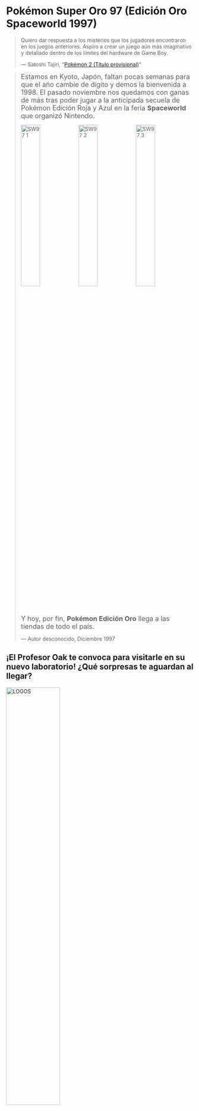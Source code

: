 # Pokémon Super Oro 97 (Edición Oro Spaceworld 1997)

> Quiero dar respuesta a los misterios que los jugadores encontraron en los juegos anteriores. Aspiro a crear un juego aún más imaginativo y detallado dentro de los límites del hardware de Game Boy.
>
> — Satoshi Tajiri, "[Pokémon 2 (Título provisional)](https://web.archive.org/web/20120621104801/http://www.geocities.jp/bgrtype/gsl/words2/pokemon2/pokemon2.html)"

> <font size="4">Estamos en Kyoto, Japón, faltan pocas semanas para que el año cambie de digito y demos la bienvenida a 1998. El pasado noviembre nos quedamos con ganas de más tras poder jugar a la anticipada secuela de Pokémon Edición Roja y Azul en la feria <b>Spaceworld</b> que organizó Nintendo.</font>
> 
> <img src="images/sw97-1.gif" alt="SW97 1" width="33.33%"/><img src="images/sw97-2.jpg" alt="SW97 2" width="33.33%"/><img src="images/sw97-3.gif" alt="SW97 3" width="33.33%"/>
> 
> <font size="4">Y hoy, por fin, <b>Pokémon Edición Oro</b> llega a las tiendas de todo el país.</font>
> 
> — Autor desconocido, Diciembre 1997

## ¡El Profesor Oak te convoca para visitarle en su nuevo laboratorio! ¿Qué sorpresas te aguardan al llegar?

<img src="images/logos.png" alt="LOGOS" width="53.6%"/><br />

<b>¡Explora Nihon montado en tu nuevo monopatín!</b> ¡Un mundo nuevo en el que capturar, entrenar y luchar con nuevos Pokémon! Consigue el nuevo PokéGear, que incluye un mapa, una radio, un teléfono móvil y un reloj. ¡Pon tu reloj en hora y verás como anochece! ¡Todo ocurre en tiempo real!

- ¡Decenas de nuevos Pokémon! Busca las nuevas evoluciones de los más conocidos, descubre especies totalmente nuevas y... *¡Hazte con todos!*
- Nuevos líderes de gimnasio a los que te enfrentarás para ganar ocho nuevas medallas.
- ¡Dos nuevos tipos de Pokémon: Siniestro y Acero!
- ¡Detén al Team Rocket e impide que tomen control sobre los Pokémon!
- ¡Descubre el minijuego secreto de Pikachu!<br />

<img src="images/info1.png" alt="GBC" width="33.33%"/><img src="images/info2.png" alt="SGB" width="33.33%"/><img src="images/info3.png" alt="GB" width="33.33%"/>

## Descarga

Para instalar el repositorio, consulta [INSTALL.md](INSTALL.md).

Compila la siguiente ROM:

* pokegold97-es.gbc  `md5: 765966e6d78ab01055ec594b506f738f`

Si no puedes compilar el repositorio por ti mismo, puedes descargar este parche IPS y aplicarlo a una ROM limpia con una herramienta como [Flips](https://github.com/Alcaro/Flips).

* [**pokegold97-es_v1.0.2.ips**](patches/pokegold97-es_v1.0.2.ips): aplicar a Pokemon - Edicion Oro (Spain) (SGB Enhanced) (GB Compatible).gbc `md5: 9462bc81907e38c59acccd739690e6f9`

***Última actualización: 17 de febrero de 2023***

## ¡Guía maestra disponible! (en inglés)

<img src="images/guide-1.png" alt="Guide 1" width="16.66%"/><img src="images/guide-2.png" alt="Guide 2" width="16.66%"/><img src="images/guide-3.png" alt="Guide 3" width="16.66%"/><img src="images/guide-4.png" alt="Guide 4" width="16.66%"/><img src="images/guide-5.png" alt="Guide 5" width="16.66%"/><img src="images/guide-6.png" alt="Guide 6" width="16.66%"/>

- [**Discord**][discord]: Únete al servidor de la versión en inglés para acceder a un PDF de 300 páginas que contiene una guía completa, la Pokédex y todo tipo de información sobre Super Oro 97.
- **Mapas** (versión en español): [Nihon](images/mapa_nihon.jpg) / [Islas Ponientes](images/mapa_islas_ponientes.jpg).

## Ver también

Cambios respecto a la traducción oficial de Oro y Plata: [translation_notes.md](translation_notes.md).<br />
Changelog de la versión en español: [changelog-es.md](changelog-es.md).<br />
Créditos: [credits.txt](credits.txt).

Si encuentras algún bug, problema en el juego o error en la traducción, puedes reportarlo en [Issues](https://github.com/erosunica/Gold97SGB-es/issues).

## Capturas de pantalla

![1-1](screenshots/ss1-1.gif)
![1-2](screenshots/ss1-2.gif)
![1-3](screenshots/ss1-3.gif)
![1-4](screenshots/ss1-4.gif)

![2-1](screenshots/ss2-1.png)
![2-2](screenshots/ss2-2.png)
![2-3](screenshots/ss2-3.png)
![2-4](screenshots/ss2-4.png)

![3-1](screenshots/ss3-1.png)
![3-2](screenshots/ss3-2.png)
![3-3](screenshots/ss3-3.png)
![3-4](screenshots/ss3-4.png)

![4-1](screenshots/ss4-1.png)
![4-2](screenshots/ss4-2.png)
![4-3](screenshots/ss4-3.png)
![4-4](screenshots/ss4-4_v2.png)

![5-1](screenshots/ss5-1_v2.png)
![5-2](screenshots/ss5-2.png)
![5-3](screenshots/ss5-3.png)
![5-4](screenshots/ss5-4.png)

![6-1](screenshots/ss6-1.png)
![6-2](screenshots/ss6-2.png)
![6-3](screenshots/ss6-3.png)
![6-4](screenshots/ss6-4.png)

![7-1](screenshots/ss7-1.png)
![7-2](screenshots/ss7-2.png)
![7-3](screenshots/ss7-3.png)
![7-4](screenshots/ss7-4.png)

![8-1](screenshots/ss8-1.png)
![8-2](screenshots/ss8-2.png)
![8-3](screenshots/ss8-3.png)
![8-4](screenshots/ss8-4.png)

![9-1](screenshots/ss9-1.png)
![9-2](screenshots/ss9-2.png)
![9-3](screenshots/ss9-3.png)
![9-4](screenshots/ss9-4.png)

![10-1](screenshots/ss10-1.png)
![10-2](screenshots/ss10-2.png)
![10-3](screenshots/ss10-3.png)
![10-4](screenshots/ss10-4.png)

![11-1](screenshots/ss11-1.png)
![11-2](screenshots/ss11-2.png)
![11-3](screenshots/ss11-3.png)
![11-4](screenshots/ss11-4.png)

![12-1](screenshots/ss12-1.png)
![12-2](screenshots/ss12-2.png)
![12-3](screenshots/ss12-3.png)
![12-4](screenshots/ss12-4.png)

![13-1](screenshots/ss13-1.png)
![13-2](screenshots/ss13-2.png)
![13-3](screenshots/ss13-3.png)
![13-4](screenshots/ss13-4.png)

---

Proyectos indispensables para crear la versión en español:

- [Pokémon Super Gold 97][Gold97SGB]
- [Pokémon Gold and Silver][pokegold]
- [Pokémon Crystal i18n][pokecrystal]

[Gold97SGB]: https://github.com/lvl-3-g/Gold97SGB
[pokegold]: https://github.com/pret/pokegold
[pokecrystal]: https://github.com/mid-kid/pokecrystal/tree/i18n
[discord]: https://discord.gg/k6nt5SwGhw
